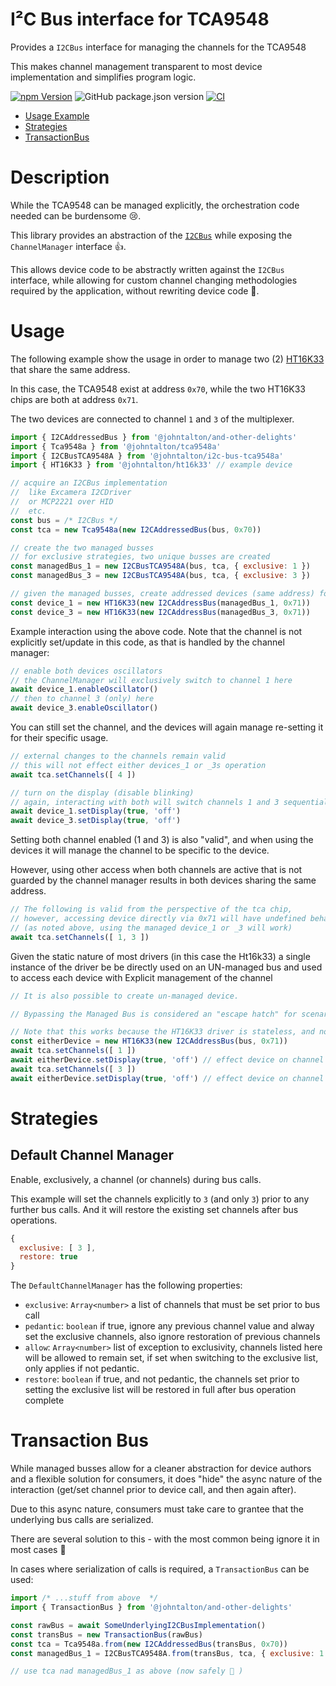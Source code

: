 # I²C Bus interface for TCA9548

Provides a `I2CBus` interface for managing the channels for the TCA9548

This makes channel management transparent to most device implementation and simplifies program logic.

[![npm Version](http://img.shields.io/npm/v/@johntalton/i2c-bus-tca9548a.svg)](https://www.npmjs.com/package/@johntalton/i2c-bus-tca9548a)
![GitHub package.json version](https://img.shields.io/github/package-json/v/johntalton/i2c-bus-tca9548a)
[![CI](https://github.com/johntalton/i2c-bus-tca9548a/actions/workflows/CI.yml/badge.svg)](https://github.com/johntalton/i2c-bus-tca9548a/actions/workflows/CI.yml)



- [Usage Example](#usage)
- [Strategies](#strategies)
- [TransactionBus](#transaction-bus)


# Description

While the TCA9548 can be managed explicitly, the orchestration code needed can be burdensome 😢.

This library provides an abstraction of the [`I2CBus`](https://github.com/johntalton/and-other-delights) while exposing the `ChannelManager` interface 👍.

This allows device code to be abstractly written against the `I2CBus` interface, while allowing for custom channel changing methodologies required by the application, without rewriting device code 🥳.

# Usage

The following example show the usage in order to manage two (2) [HT16K33](https://github.com/johntalton/ht16k33) that share the same address.

In this case, the TCA9548 exist at address `0x70`, while the two HT16K33 chips are both at address `0x71`.

The two devices are connected to channel `1` and `3` of the multiplexer.

```js
import { I2CAddressedBus } from '@johntalton/and-other-delights'
import { Tca9548a } from '@johntalton/tca9548a'
import { I2CBusTCA9548A } from '@johntalton/i2c-bus-tca9548a'
import { HT16K33 } from '@johntalton/ht16k33' // example device

// acquire an I2CBus implementation
//  like Excamera I2CDriver
//  or MCP2221 over HID
//  etc.
const bus = /* I2CBus */
const tca = new Tca9548a(new I2CAddressedBus(bus, 0x70))

// create the two managed busses
// for exclusive strategies, two unique busses are created
const managedBus_1 = new I2CBusTCA9548A(bus, tca, { exclusive: 1 })
const managedBus_3 = new I2CBusTCA9548A(bus, tca, { exclusive: 3 })

// given the managed busses, create addressed devices (same address) for each
const device_1 = new HT16K33(new I2CAddressBus(managedBus_1, 0x71))
const device_3 = new HT16K33(new I2CAddressBus(managedBus_3, 0x71))

```

Example interaction using the above code. Note that the channel is not explicitly set/update in this code, as that is handled by the channel manager:

```js
// enable both devices oscillators
// the ChannelManager will exclusively switch to channel 1 here
await device_1.enableOscillator()
// then to channel 3 (only) here
await device_3.enableOscillator()
```

You can still set the channel, and the devices will again manage re-setting it for their specific usage.

```js
// external changes to the channels remain valid
// this will not effect either devices_1 or _3s operation
await tca.setChannels([ 4 ])

// turn on the display (disable blinking)
// again, interacting with both will switch channels 1 and 3 sequentially
await device_1.setDisplay(true, 'off')
await device_3.setDisplay(true, 'off')
```

Setting both channel enabled (1 and 3) is also "valid", and when using the devices it will manage the channel to be specific to the device.

However, using other access when both channels are active that is not guarded by the channel manager results in both devices sharing the same address.

```js
// The following is valid from the perspective of the tca chip,
// however, accessing device directly via 0x71 will have undefined behavior ☠️
// (as noted above, using the managed device_1 or _3 will work)
await tca.setChannels([ 1, 3 ])
```

Given the static nature of most drivers (in this case the Ht16k33) a single instance of the driver be be directly used on an UN-managed bus and used to access each device with Explicit management of the channel

```js
// It is also possible to create un-managed device.

// Bypassing the Managed Bus is considered an "escape hatch" for scenarios that do not fit well into the ChannelManager api design.

// Note that this works because the HT16K33 driver is stateless, and not effected by the hardware change
const eitherDevice = new HT16K33(new I2CAddressBus(bus, 0x71))
await tca.setChannels([ 1 ])
await eitherDevice.setDisplay(true, 'off') // effect device on channel 1
await tca.setChannels([ 3 ])
await eitherDevice.setDisplay(true, 'off') // effect device on channel 3
```

# Strategies

## Default Channel Manager
Enable, exclusively, a channel (or channels) during bus calls.

This example will set the channels explicitly to `3` (and only `3`) prior to any further bus calls. And it will restore the existing set channels after bus operations.

```js
{
  exclusive: [ 3 ],
  restore: true
}
```

The `DefaultChannelManager` has the following properties:
- `exclusive`: `Array<number>` a list of channels that must be set prior to bus call
- `pedantic`: `boolean` if true, ignore any previous channel value and alway set the exclusive channels, also ignore restoration of previous channels
- `allow`: `Array<number>` list of exception to exclusivity, channels listed here will be allowed to remain set, if set when switching to the exclusive list, only applies if not pedantic.
- `restore`: `boolean` if true, and not pedantic, the channels set prior to setting the exclusive list will be restored in full after bus operation complete



# Transaction Bus

While managed busses allow for a cleaner abstraction for device authors and a flexible solution for consumers, it does "hide" the async nature of the interaction (get/set channel prior to device call, and then again after).

Due to this async nature, consumers must take care to grantee that the underlying bus calls are serialized.

There are several solution to this - with the most common being ignore it in most cases 🙈

In cases where serialization of calls is required, a `TransactionBus` can be used:

```js
import /* ...stuff from above  */
import { TransactionBus } from '@johntalton/and-other-delights'

const rawBus = await SomeUnderlyingI2CBusImplementation()
const transBus = new TransactionBus(rawBus)
const tca = Tca9548a.from(new I2CAddressedBus(transBus, 0x70))
const managedBus_1 = I2CBusTCA9548A.from(transBus, tca, { exclusive: 1 })

// use tca nad managedBus_1 as above (now safely 🦺 )
```